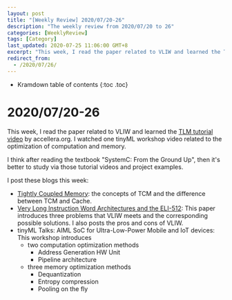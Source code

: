 ```yaml
---
layout: post
title: "[Weekly Review] 2020/07/20-26"
description: "The weekly review from 2020/07/20 to 26"
categories: [WeeklyReview]
tags: [Category]
last_updated: 2020-07-25 11:06:00 GMT+8
excerpt: "This week, I read the paper related to VLIW and learned the TLM tutorial video by accellera.org. I watched one tinyML workshop video related to the optimization of computation and memory."
redirect_from:
  - /2020/07/26/
---
```


* Kramdown table of contents
{:toc .toc}
# 2020/07/20-26

This week, I read the paper related to VLIW and learned the [TLM tutorial video](http://videos.accellera.org/tlm20tutorial/) by accellera.org. I watched one tinyML workshop video related to the optimization of computation and memory.

I think after reading the textbook "SystemC: From the Ground Up", then it's better to study via those tutorial videos and project examples.

I post these blogs this week:

+ [Tightly Coupled Memory](https://singularitykchen.github.io/blog/2020/07/20/Glean-TCM/): the concepts of TCM and the difference between TCM and Cache.
+ [Very Long Instruction Word Architectures and the ELI-512](https://singularitykchen.github.io/blog/2020/07/20/Read-Paper-VLIW-Architectures-and-the-ELI-512/): This paper introduces three problems that VLIW meets and the  corresponding possible solutions. I also posts the pros and cons of  VLIW.
+ tinyML Talks: AIML SoC for Ultra-Low-Power Mobile and IoT devices: This workshop introduces 
  + two computation optimization methods
    + Address Generation HW Unit
    + Pipeline architecture
  + three memory optimization methods
    + Dequantization
    + Entropy compression
    + Pooling on the fly


